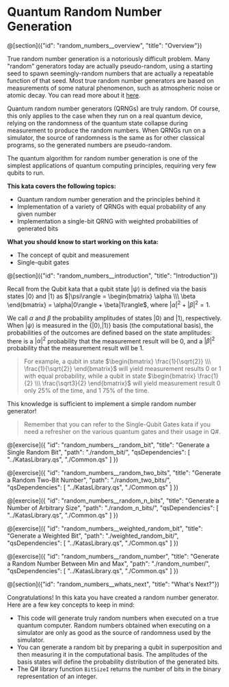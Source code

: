 # Quantum Random Number Generation

@[section]({"id": "random_numbers__overview", "title": "Overview"})

True random number generation is a notoriously difficult problem. Many "random" generators today are actually pseudo-random, using a starting seed to spawn seemingly-random numbers that are actually a repeatable function of that seed. Most true random number generators are based on measurements of some natural phenomenon, such as atmospheric noise or atomic decay. You can read more about it <a href="https://en.wikipedia.org/wiki/Random_number_generation" target="_blank">here</a>.

Quantum random number generators (QRNGs) are truly random. Of course, this only applies to the case when they run on a real quantum device, relying on the randomness of the quantum state collapse during measurement to produce the random numbers. When QRNGs run on a simulator, the source of randomness is the same as for other classical programs, so the generated numbers are pseudo-random.

The quantum algorithm for random number generation is one of the simplest applications of quantum computing principles, requiring very few qubits to run.

**This kata covers the following topics:**

- Quantum random number generation and the principles behind it
- Implementation of a variety of QRNGs with equal probability of any given number
- Implementation a single-bit QRNG with weighted probabilities of generated bits

**What you should know to start working on this kata:**

- The concept of qubit and measurement
- Single-qubit gates

@[section]({"id": "random_numbers__introduction", "title": "Introduction"})

Recall from the Qubit kata that a qubit state $|\psi\rangle$ is defined via the basis states $|0\rangle$ and $|1\rangle$ as $|\psi\rangle = \begin{bmatrix} \alpha \\\ \beta \end{bmatrix} = \alpha|0\rangle + \beta|1\rangle$, where $|\alpha|^2 + |\beta|^2 = 1$.

We call $\alpha$ and $\beta$ the probability amplitudes of states $|0\rangle$ and $|1\rangle$, respectively. When $|\psi\rangle$ is measured in the $\{|0\rangle, |1\rangle\}$ basis (the computational basis), the probabilities of the outcomes are defined based on the state amplitudes: there is a $|\alpha|^2$ probability that the measurement result will be $0$, and a $|\beta|^2$ probability that the measurement result will be $1$.

> For example, a qubit in state $\begin{bmatrix} \frac{1}{\sqrt{2}} \\\ \frac{1}{\sqrt{2}} \end{bmatrix}$ will yield measurement results $0$ or $1$ with equal probability, while a qubit in state $\begin{bmatrix} \frac{1}{2} \\\ \frac{\sqrt3}{2} \end{bmatrix}$ will yield measurement result $0$ only 25% of the time, and $1$ 75% of the time.

This knowledge is sufficient to implement a simple random number generator!

> Remember that you can refer to the Single-Qubit Gates kata if you need a refresher on the various quantum gates and their usage in Q#.

@[exercise]({
    "id": "random_numbers__random_bit",
    "title": "Generate a Single Random Bit",
    "path": "./random_bit/",
    "qsDependencies": [
        "../KatasLibrary.qs",
        "./Common.qs"
    ]
})

@[exercise]({
    "id": "random_numbers__random_two_bits",
    "title": "Generate a Random Two-Bit Number",
    "path": "./random_two_bits/",
    "qsDependencies": [
        "../KatasLibrary.qs",
        "./Common.qs"
    ]
})

@[exercise]({
    "id": "random_numbers__random_n_bits",
    "title": "Generate a Number of Arbitrary Size",
    "path": "./random_n_bits/",
    "qsDependencies": [
        "../KatasLibrary.qs",
        "./Common.qs"
    ]
})

@[exercise]({
    "id": "random_numbers__weighted_random_bit",
    "title": "Generate a Weighted Bit",
    "path": "./weighted_random_bit/",
    "qsDependencies": [
        "../KatasLibrary.qs",
        "./Common.qs"
    ]
})

@[exercise]({
    "id": "random_numbers__random_number",
    "title": "Generate a Random Number Between Min and Max",
    "path": "./random_number/",
    "qsDependencies": [
        "../KatasLibrary.qs",
        "./Common.qs"
    ]
})

@[section]({"id": "random_numbers__whats_next", "title": "What's Next?"})

Congratulations! In this kata you have created a random number generator. Here are a few key concepts to keep in mind:

- This code will generate truly random numbers when executed on a true quantum computer. Random numbers obtained when executing on a simulator are only as good as the source of randomness used by the simulator.
- You can generate a random bit by preparing a qubit in superposition and then measuring it in the computational basis.
  The amplitudes of the basis states will define the probability distribution of the generated bits.
- The Q# library function `BitSizeI` returns the number of bits in the binary representation of an integer.
